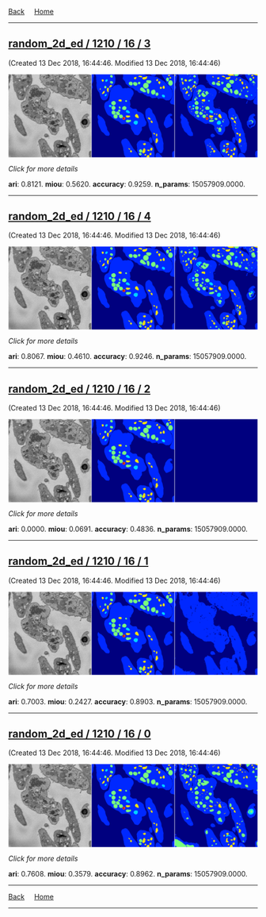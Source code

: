 
[Back](..)&nbsp;&nbsp;&nbsp;&nbsp;&nbsp;[Home](https://leapmanlab.github.io/snapshots)

---

<div class="summary"><a href="3"><h2>random_2d_ed / 1210 / 16 / 3</h2></a><p>(Created 13 Dec 2018, 16:44:46. Modified 13 Dec 2018, 16:44:46)
</p><a href="3"><img src="3/media/summary.png" align="center"></a><p>
<i>Click for more details</i>
</p></div>

**ari**: 0.8121. **miou**: 0.5620. **accuracy**: 0.9259. **n_params**: 15057909.0000. 

---

<div class="summary"><a href="4"><h2>random_2d_ed / 1210 / 16 / 4</h2></a><p>(Created 13 Dec 2018, 16:44:46. Modified 13 Dec 2018, 16:44:46)
</p><a href="4"><img src="4/media/summary.png" align="center"></a><p>
<i>Click for more details</i>
</p></div>

**ari**: 0.8067. **miou**: 0.4610. **accuracy**: 0.9246. **n_params**: 15057909.0000. 

---

<div class="summary"><a href="2"><h2>random_2d_ed / 1210 / 16 / 2</h2></a><p>(Created 13 Dec 2018, 16:44:46. Modified 13 Dec 2018, 16:44:46)
</p><a href="2"><img src="2/media/summary.png" align="center"></a><p>
<i>Click for more details</i>
</p></div>

**ari**: 0.0000. **miou**: 0.0691. **accuracy**: 0.4836. **n_params**: 15057909.0000. 

---

<div class="summary"><a href="1"><h2>random_2d_ed / 1210 / 16 / 1</h2></a><p>(Created 13 Dec 2018, 16:44:46. Modified 13 Dec 2018, 16:44:46)
</p><a href="1"><img src="1/media/summary.png" align="center"></a><p>
<i>Click for more details</i>
</p></div>

**ari**: 0.7003. **miou**: 0.2427. **accuracy**: 0.8903. **n_params**: 15057909.0000. 

---

<div class="summary"><a href="0"><h2>random_2d_ed / 1210 / 16 / 0</h2></a><p>(Created 13 Dec 2018, 16:44:46. Modified 13 Dec 2018, 16:44:46)
</p><a href="0"><img src="0/media/summary.png" align="center"></a><p>
<i>Click for more details</i>
</p></div>

**ari**: 0.7608. **miou**: 0.3579. **accuracy**: 0.8962. **n_params**: 15057909.0000. 

---

[Back](..)&nbsp;&nbsp;&nbsp;&nbsp;&nbsp;[Home](https://leapmanlab.github.io/snapshots)

---